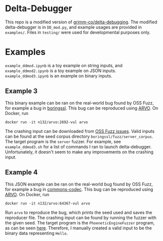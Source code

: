 # Delta-Debugger

This repo is a modified version of [grimm-co/delta-debugging](https://github.com/grimm-co/delta-debugging/tree/master). The modified delta-debugger is in `DD_mod.py`, and example usages are provided in `examples/`. Files in `testing/` were used for developmental purposes only. 

# Examples

`example_ddmod.ipynb` is a toy example on string inputs, and `example_ddmod2.ipynb` is a toy example on JSON inputs. `example_ddmod3.ipynb` is an example on binary inputs. 

## Example 3

This binary example can be ran on the real-world bug found by OSS Fuzz, for example a bug in [boringssl](https://github.com/google/boringssl/tree/5386d908a663a424d154cbae7f76f2266c60c2fe). This bug can be reproduced using [ARVO](https://github.com/n132/ARVO-Meta/tree/main/). On Docker, run

```
docker run -it n132/arvo:2692-vul arvo
```

The crashing input can be downloaded from [OSS Fuzz issues](https://issues.oss-fuzz.com/issues/42488781). Valid inputs can be found at the seed corpus directory `boringssl/fuzz/server_corpus`. The target program is the `server` fuzzer. For example, see `example_ddmod3.sh` for a list of commands I ran to launch delta-debugger. Unfortunately, it doesn't seem to make any improvements on the crashing input. 


## Example 4

This JSON example can be ran on the real-world bug found by OSS Fuzz, for example a bug in [commons-codec](https://github.com/apache/commons-codec/tree/master). This bug can be reproduced using [ARVO](https://github.com/n132/ARVO-Meta/tree/main/). On Docker, run

```
docker run -it n132/arvo:64367-vul arvo
```

Run `arvo` to reproduce the bug, which prints the seed used and saves the reproducer file. The crashing input can be found by running the fuzzer with the given seed. The target program is the `PhoeneticEngineFuzzer` program, as can be seen [here](https://github.com/google/oss-fuzz/blob/master/projects/apache-commons-codec/PhoneticEngineFuzzer.java). Therefore, I manually created a valid input to be the binary data representing `Hello`. 